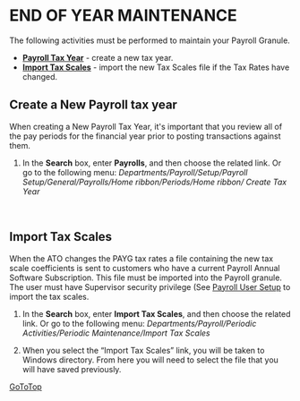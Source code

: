 # END OF YEAR MAINTENANCE

The following activities must be performed to maintain your Payroll Granule.
- [**Payroll Tax Year**](au-payroll-setup-payrolls.md) - create a new tax year.
- [**Import Tax Scales**](au-payroll-setup-import-tax-scales.md) - import the new Tax Scales file if the Tax Rates have changed.


## Create a New Payroll tax year

When creating a New Payroll Tax Year, it's important that you review all of the pay periods for the financial year prior to posting transactions against them.

1.  In the **Search** box, enter **Payrolls**, and then choose the related link.  Or go to the following menu: *Departments/Payroll/Setup/Payroll Setup/General/Payrolls/Home ribbon/Periods/Home ribbon/ Create Tax Year*

 
## Import Tax Scales

When the ATO changes the PAYG tax rates a file containing the new tax scale coefficients is sent to customers who have a current Payroll Annual Software Subscription.  This file must be imported into the Payroll granule.  The user must have Supervisor security privilege (See [Payroll User Setup](au-payroll-setup-payroll-user.md) to import the tax scales. 

1.  In the **Search** box, enter **Import Tax Scales**, and then choose the related link.  Or go to the following menu:  *Departments/Payroll/Periodic Activities/Periodic Maintenance/Import Tax Scales* 

2.  When you select the “Import Tax Scales” link, you will be taken to Windows directory. From here you will need to select the file that you will have saved previously.

[GoToTop](#end-of-year-maintenance)

